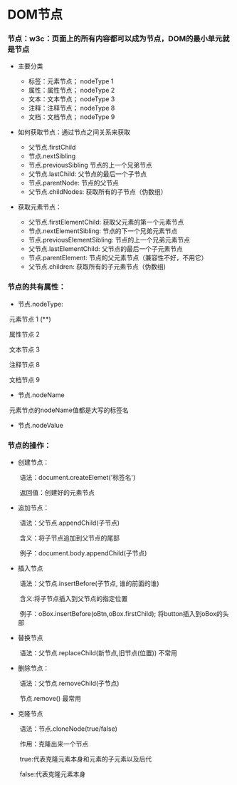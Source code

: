 # DOM节点

### 节点：w3c：页面上的所有内容都可以成为节点，DOM的最小单元就是节点

- 主要分类	
  - 标签：元素节点；	nodeType		1
  - 属性：属性节点；	nodeType		2    
  - 文本：文本节点；	nodeType		3  
  - 注释：注释节点；	nodeType		8
  - 文档：文档节点；	nodeType		9

- 如何获取节点：通过节点之间关系来获取
  - 父节点.firstChild
  - 节点.nextSibling
  - 节点.previousSibling 节点的上一个兄弟节点
  - 父节点.lastChild:  父节点的最后一个子节点
  - 节点.parentNode: 节点的父节点
  - 父节点.childNodes: 获取所有的子节点（伪数组）
- 获取元素节点：
  - 父节点.firstElementChild: 获取父元素的第一个元素节点
  - 节点.nextElementSibling:  节点的下一个兄弟元素节点
  - 节点.previousElementSibling:  节点的上一个兄弟元素节点
  - 父节点.lastElementChild:  父节点的最后一个子元素节点
  - 节点.parentElement: 节点的父元素节点（兼容性不好，不用它）
  - 父节点.children: 获取所有的子元素节点（伪数组)

### 节点的共有属性：

- 节点.nodeType:

​            元素节点  1  (**)

​            属性节点  2

​            文本节点  3

​            注释节点  8

​            文档节点  9

- 节点.nodeName

​            元素节点的nodeName值都是大写的标签名

- 节点.nodeValue

### 节点的操作：

- 创建节点：

  ​           语法：document.createElemet('标签名')

  ​           返回值：创建好的元素节点

- 追加节点：

  ​           语法：父节点.appendChild(子节点)

  ​           含义：将子节点追加到父节点的尾部

  ​           例子：document.body.appendChild(子节点)

- 插入节点

  ​           语法：父节点.insertBefore(子节点, 谁的前面的谁)

  ​           含义:将子节点插入到父节点的指定位置

  ​           例子：oBox.insertBefore(oBtn,oBox.firstChild); 将button插入到oBox的头部

- 替换节点

  ​           语法：父节点.replaceChild(新节点,旧节点(位置))  不常用

- 删除节点：

  ​           语法：父节点.removeChild(子节点)

  ​                 节点.remove()    最常用

- 克隆节点

  ​           语法：节点.cloneNode(true/false)

  ​           作用：克隆出来一个节点

  ​                  true:代表克隆元素本身和元素的子元素以及后代

  ​                  false:代表克隆元素本身